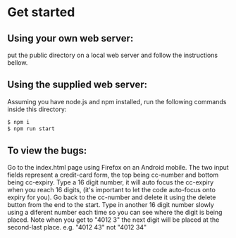 # Get started
## Using your own web server:
put the public directory on a local web server and follow the instructions bellow.

## Using the supplied web server:
Assuming you have node.js and npm installed, run the following commands inside this directory:
```bash
$ npm i
$ npm run start
```

## To view the bugs:
Go to the index.html page using Firefox on an Android mobile.
The two input fields represent a credit-card form, the top being cc-number and bottom being cc-expiry.
Type a 16 digit number, it will auto focus the cc-expiry when you reach 16 digits, (it's important to let the code auto-focus onto expiry for you).
Go back to the cc-number and delete it using the delete button from the end to the start.
Type in another 16 digit number slowly using a diferent number each time so you can see where the digit is being placed.
Note when you get to "4012 3" the next digit will be placed at the second-last place. e.g. "4012 43" not "4012 34"
